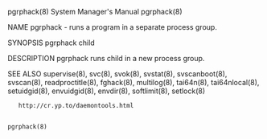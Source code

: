 pgrphack(8)                                                   System Manager's Manual                                                  pgrphack(8)

NAME
       pgrphack - runs a program in a separate process group.

SYNOPSIS
       pgrphack child

DESCRIPTION
       pgrphack runs child in a new process group.

SEE ALSO
       supervise(8),  svc(8),  svok(8),  svstat(8), svscanboot(8), svscan(8), readproctitle(8), fghack(8), multilog(8), tai64n(8), tai64nlocal(8),
       setuidgid(8), envuidgid(8), envdir(8), softlimit(8), setlock(8)

       http://cr.yp.to/daemontools.html

                                                                                                                                       pgrphack(8)

